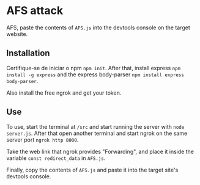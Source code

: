 # AFS attack

AFS, paste the contents of ```AFS.js``` into the devtools console on the target website.

## Installation

Certifique-se de iniciar o npm ```npm init```.
After that, install express ```npm install -g express``` and the express body-parser ```npm install express body-parser```.

Also install the free ngrok and get your token.

## Use

To use, start the terminal at ```/src``` and start running the server with ```node server.js```.
After that open another terminal and start ngrok on the same server port ```ngrok http 8000```.

Take the web link that ngrok provides "Forwarding", and place it inside the variable ```const redirect_data``` in ```AFS.js```.

Finally, copy the contents of ```AFS.js``` and paste it into the target site's devtools console.
